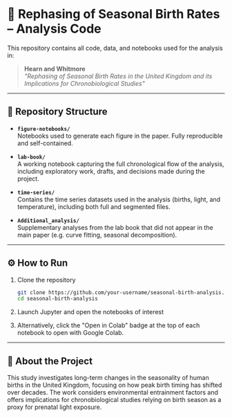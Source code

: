 # 📘 Rephasing of Seasonal Birth Rates – Analysis Code

This repository contains all code, data, and notebooks used for the analysis in:

> **Hearn and Whitmore**  
> *"Rephasing of Seasonal Birth Rates in the United Kingdom and its Implications for Chronobiological Studies"*

---

## 📂 Repository Structure

- **`figure-notebooks/`**  
  Notebooks used to generate each figure in the paper. Fully reproducible and self-contained.

- **`lab-book/`**  
  A working notebook capturing the full chronological flow of the analysis, including exploratory work, drafts, and decisions made during the project.

- **`time-series/`**  
  Contains the time series datasets used in the analysis (births, light, and temperature), including both full and segmented files.

- **`Additional_analysis/`**  
  Supplementary analyses from the lab book that did not appear in the main paper (e.g. curve fitting, seasonal decomposition).

---

## ⚙️ How to Run

1. Clone the repository  
   ```bash
   git clone https://github.com/your-username/seasonal-birth-analysis.git
   cd seasonal-birth-analysis
   ```

2. Launch Jupyter and open the notebooks of interest

3. Alternatively, click the "Open in Colab" badge at the top of each notebook to open with Google Colab.

---

## 🧠 About the Project

This study investigates long-term changes in the seasonality of human births in the United Kingdom, focusing on how peak birth timing has shifted over decades. The work considers environmental entrainment factors and offers implications for chronobiological studies relying on birth season as a proxy for prenatal light exposure.
